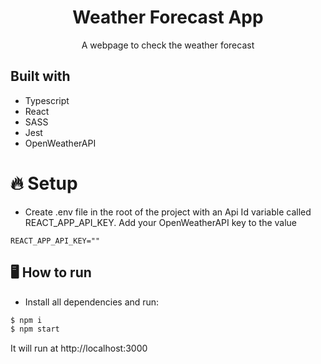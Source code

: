 <h1 align="center">
  Weather Forecast App
</h1>

<p align="center">A webpage to check the weather forecast</p>

## Built with

- Typescript
- React
- SASS
- Jest
- OpenWeatherAPI

# 🔥 Setup

- Create .env file in the root of the project with an Api Id variable called REACT_APP_API_KEY. Add your OpenWeatherAPI key to the value

```
REACT_APP_API_KEY=""
```

## 🖥️ How to run

- Install all dependencies and run:

```bash
$ npm i
$ npm start
```

It will run at http://localhost:3000
